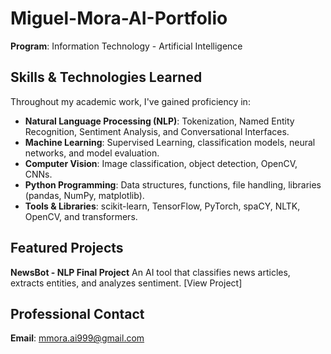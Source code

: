 # Miguel-Mora-AI-Portfolio
 **Program**: Information Technology - Artificial Intelligence
## Skills & Technologies Learned
Throughout my academic work, I've gained proficiency in:
- **Natural Language Processing (NLP)**:
Tokenization, Named Entity Recognition, Sentiment Analysis, and Conversational Interfaces.
- **Machine Learning**:
Supervised Learning, classification models, neural networks, and model evaluation.
- **Computer Vision**:
Image classification, object detection, OpenCV, CNNs.
- **Python Programming**:
Data structures, functions, file handling, libraries (pandas, NumPy, matplotlib).
- **Tools & Libraries**:
scikit-learn, TensorFlow, PyTorch, spaCY, NLTK, OpenCV, and transformers.
## Featured Projects
**NewsBot - NLP Final Project**
An AI tool that classifies news articles, extracts entities, and analyzes sentiment.
[View Project] 
## Professional Contact
**Email**: mmora.ai999@gmail.com

